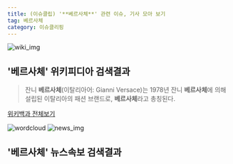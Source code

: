 ```yaml
---
title: (이슈클립) '**베르사체**' 관련 이슈, 기사 모아 보기
tag: 베르사체
category: 이슈클리핑
---
```

![wiki_img](https://user-images.githubusercontent.com/42597476/44503234-41136a80-a6d0-11e8-9071-6fc6418eafe4.png)
## **'**베르사체**'** 위키피디아 검색결과
>잔니 **베르사체**(이탈리아어: Gianni Versace)는 1978년 잔니 **베르사체**에 의해 설립된 이탈리아의 패션 브랜드로, **베르사체**라고 총칭된다.

<a href="https://ko.wikipedia.org/wiki/베르사체" target="_blank">위키백과 전체보기</a>

![wordcloud](https://s3.ap-northeast-2.amazonaws.com/lyrics101-wordcloud/2018-09-25-1537810500.png)
![news_img](https://user-images.githubusercontent.com/42597476/44507050-1206f400-a6e4-11e8-8d98-7ffbfebb353f.png)
## **'**베르사체**'** 뉴스속보 검색결과

